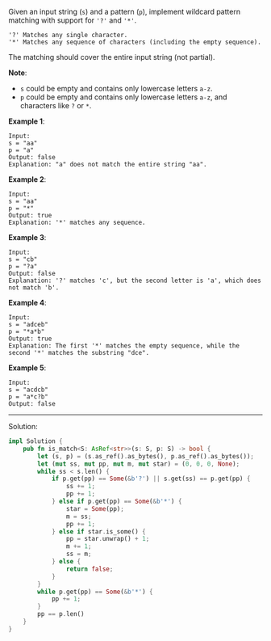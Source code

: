 Given an input string (`s`) and a pattern (`p`), implement wildcard pattern matching with support for `'?'` and  `'*'`.

```
'?' Matches any single character.
'*' Matches any sequence of characters (including the empty sequence).
```

The matching should cover the entire input string (not partial).

**Note**:

- `s` could be empty and contains only lowercase letters `a-z`.
- `p` could be empty and contains only lowercase letters `a-z`, and characters like `?` or `*`.

**Example 1**:

```
Input:
s = "aa"
p = "a"
Output: false
Explanation: "a" does not match the entire string "aa".
```

**Example 2**:

```
Input:
s = "aa"
p = "*"
Output: true
Explanation: '*' matches any sequence.
```

**Example 3**:

```
Input:
s = "cb"
p = "?a"
Output: false
Explanation: '?' matches 'c', but the second letter is 'a', which does not match 'b'.
```

**Example 4**:

```
Input:
s = "adceb"
p = "*a*b"
Output: true
Explanation: The first '*' matches the empty sequence, while the second '*' matches the substring "dce".
```

**Example 5**:

```
Input:
s = "acdcb"
p = "a*c?b"
Output: false
```

--- 

Solution:

```rust
impl Solution {
    pub fn is_match<S: AsRef<str>>(s: S, p: S) -> bool {
        let (s, p) = (s.as_ref().as_bytes(), p.as_ref().as_bytes());
        let (mut ss, mut pp, mut m, mut star) = (0, 0, 0, None);
        while ss < s.len() {
            if p.get(pp) == Some(&b'?') || s.get(ss) == p.get(pp) {
                ss += 1;
                pp += 1;
            } else if p.get(pp) == Some(&b'*') {
                star = Some(pp);
                m = ss;
                pp += 1;
            } else if star.is_some() {
                pp = star.unwrap() + 1;
                m += 1;
                ss = m;
            } else {
                return false;
            }
        }
        while p.get(pp) == Some(&b'*') {
            pp += 1;
        }
        pp == p.len()
    }
}
```
